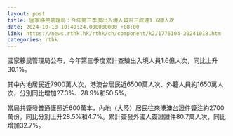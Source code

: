 ```yaml
---
layout: post
title: 國家移民管理局：今年第三季度出入境人員升三成達1.6億人次
date: 2024-10-18 10:40:24.000000000 +08:00
link: https://news.rthk.hk/rthk/ch/component/k2/1775104-20241018.htm
categories: rthk
---
```


國家移民管理局公布，今年第三季度累計查驗出入境人員1.6億人次，同比上升30.1%。

其中內地居民近7900萬人次，港澳台居民近6500萬人次、外籍人員約1650萬人次，分別同比增加27.3%、28.9%和50.5%。

當局共簽發普通護照近600萬本，內地（大陸）居民往來港澳台證件簽注約2700萬份，同比分別上升28.5%和4.7%。累計簽發外國人簽證證件80.7萬人次，同比增加32.7%。

